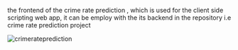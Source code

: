 the frontend of the crime rate prediction ,
which is used for the client side scripting web app,
it can be employ with the its backend in the repository 
i.e  crime rate prediction project

![crimerateprediction](https://github.com/sujal-jain-347/crime_rate_frontend/assets/136954858/53c992ca-b8a6-4e62-bb35-7950678274bf)


